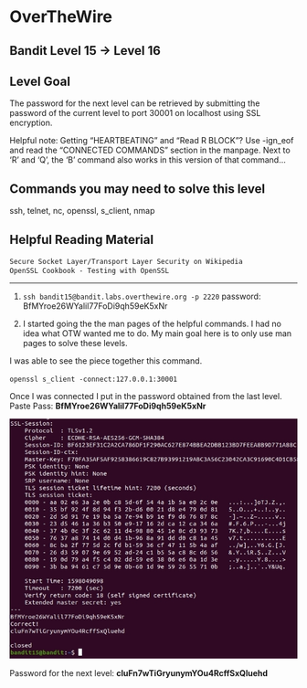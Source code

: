 # OverTheWire
## Bandit Level 15 → Level 16
## Level Goal

The password for the next level can be retrieved by submitting the password of the current level to port 30001 on localhost using SSL encryption.

Helpful note: Getting “HEARTBEATING” and “Read R BLOCK”? Use -ign_eof and read the “CONNECTED COMMANDS” section in the manpage. Next to ‘R’ and ‘Q’, the ‘B’ command also works in this version of that command…
## Commands you may need to solve this level

ssh, telnet, nc, openssl, s_client, nmap
## Helpful Reading Material

    Secure Socket Layer/Transport Layer Security on Wikipedia
    OpenSSL Cookbook - Testing with OpenSSL

------------------------------------------------------------------------------------------------------------------------------------------

1. `ssh bandit15@bandit.labs.overthewire.org -p 2220`
    password: BfMYroe26WYalil77FoDi9qh59eK5xNr

2.  I started going the the man pages of the helpful commands. I had no idea what OTW wanted me to do. My main goal here is to only use man pages to solve these levels. 

I was able to see the piece together this command. 

`openssl s_client -connect:127.0.0.1:30001`

Once I was connected I put in the password obtained from the last level. 
Paste Pass: **BfMYroe26WYalil77FoDi9qh59eK5xNr**

![](images/openssl-sclient-connect-message-and-pass.jpg)

Password for the next level: **cluFn7wTiGryunymYOu4RcffSxQluehd**
